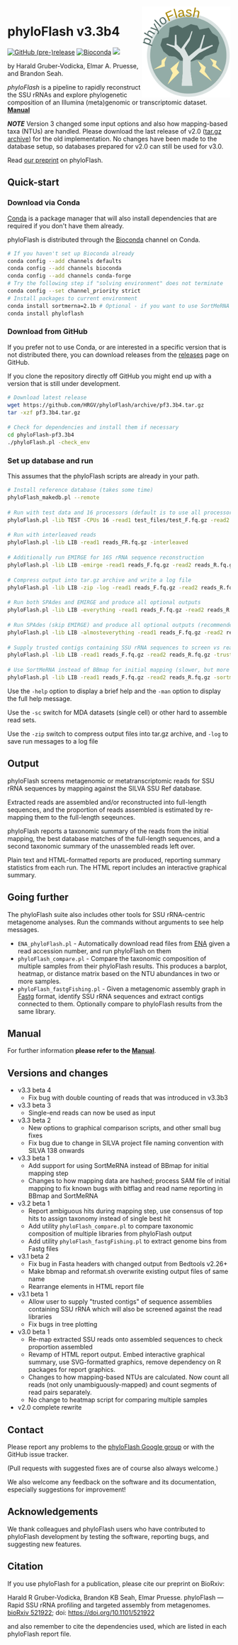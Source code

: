 <img align="right" src="docs/phyloFlash_logo.png" width="200" alt="phyloFlash logo"/>

# phyloFlash v3.3b4

[![GitHub (pre-)release](https://img.shields.io/github/release/HRGV/phyloflash/all.svg?label=Latest%20Version)]()
[![Bioconda](https://img.shields.io/conda/vn/Bioconda/phyloFlash.svg)](https://bioconda.github.io/recipes/phyloflash/README.html)
[![](https://img.shields.io/conda/dn/Bioconda/phyloflash.svg)](https://anaconda.org/bioconda/phyloflash/files)

by Harald Gruber-Vodicka, Elmar A. Pruesse, and Brandon Seah.

*phyloFlash* is a pipeline to rapidly reconstruct the SSU rRNAs and explore phylogenetic composition of an Illumina (meta)genomic or transcriptomic dataset. **[Manual](https://hrgv.github.io/phyloFlash)**

***NOTE*** Version 3 changed some input options and also how mapping-based taxa (NTUs) are handled. Please download the last release of v2.0 ([tar.gz archive](https://github.com/HRGV/phyloFlash/archive/v2.0-beta6.tar.gz)) for the old implementation. No changes have been made to the database setup, so databases prepared for v2.0 can still be used for v3.0.

Read [our preprint](https://doi.org/10.1101/521922) on phyloFlash.

## Quick-start

### Download via Conda

[Conda](https://conda.io/docs/) is a package manager that will also install dependencies that are required if you don't have them already.

phyloFlash is distributed through the [Bioconda](http://bioconda.github.io/) channel on Conda.

```bash
# If you haven't set up Bioconda already
conda config --add channels defaults
conda config --add channels bioconda
conda config --add channels conda-forge
# Try the following step if "solving environment" does not terminate
conda config --set channel_priority strict
# Install packages to current environment
conda install sortmerna=2.1b # Optional - if you want to use SortMeRNA option
conda install phyloflash
```

### Download from GitHub

If you prefer not to use Conda, or are interested in a specific version that is not distributed there, you can download releases from the [releases](https://github.com/HRGV/phyloFlash/releases) page on GitHub.

If you clone the repository directly off GitHub you might end up with a version that is still under development.

```bash
# Download latest release
wget https://github.com/HRGV/phyloFlash/archive/pf3.3b4.tar.gz
tar -xzf pf3.3b4.tar.gz

# Check for dependencies and install them if necessary
cd phyloFlash-pf3.3b4
./phyloFlash.pl -check_env
```

### Set up database and run

This assumes that the phyloFlash scripts are already in your path.

```bash
# Install reference database (takes some time)
phyloFlash_makedb.pl --remote

# Run with test data and 16 processors (default is to use all processors available)
phyloFlash.pl -lib TEST -CPUs 16 -read1 test_files/test_F.fq.gz -read2 test_files/test_R.fq.gz

# Run with interleaved reads
phyloFlash.pl -lib LIB -read1 reads_FR.fq.gz -interleaved

# Additionally run EMIRGE for 16S rRNA sequence reconstruction
phyloFlash.pl -lib LIB -emirge -read1 reads_F.fq.gz -read2 reads_R.fq.gz

# Compress output into tar.gz archive and write a log file
phyloFlash.pl -lib LIB -zip -log -read1 reads_F.fq.gz -read2 reads_R.fq.gz

# Run both SPAdes and EMIRGE and produce all optional outputs
phyloFlash.pl -lib LIB -everything -read1 reads_F.fq.gz -read2 reads_R.fq.gz

# Run SPAdes (skip EMIRGE) and produce all optional outputs (recommended)
phyloFlash.pl -lib LIB -almosteverything -read1 reads_F.fq.gz -read2 reads_R.fq.gz

# Supply trusted contigs containing SSU rRNA sequences to screen vs reads
phyloFlash.pl -lib LIB -read1 reads_F.fq.gz -read2 reads_R.fq.gz -trusted contigs.fasta

# Use SortMeRNA instead of BBmap for initial mapping (slower, but more sensitive)
phyloFlash.pl -lib LIB -read1 reads_F.fq.gz -read2 reads_R.fq.gz -sortmerna
```

Use the `-help` option to display a brief help and the `-man` option to display the full help message.

Use the `-sc` switch for MDA datasets (single cell) or other hard to assemble read sets.

Use the `-zip` switch to compress output files into tar.gz archive, and `-log` to save run messages to a log file

## Output

phyloFlash screens metagenomic or metatranscriptomic reads for SSU rRNA sequences by mapping against the SILVA SSU Ref database.

Extracted reads are assembled and/or reconstructed into full-length sequences, and the proportion of reads assembled is estimated by re-mapping them to the full-length seqeunces.

phyloFlash reports a taxonomic summary of the reads from the initial mapping, the best database matches of the full-length sequences, and a second taxonomic summary of the unassembled reads left over.

Plain text and HTML-formatted reports are produced, reporting summary statistics from each run. The HTML report includes an interactive graphical summary.

## Going further

The phyloFlash suite also includes other tools for SSU rRNA-centric metagenome analyses. Run the commands without arguments to see help messages.

 * `ENA_phyloFlash.pl` - Automatically download read files from [ENA](https://www.ebi.ac.uk/ena) given a read accession number, and run phyloFlash on them
 * `phyloFlash_compare.pl` - Compare the taxonomic composition of multiple samples from their phyloFlash results. This produces a barplot, heatmap, or distance matrix based on the NTU abundances in two or more samples.
 * `phyloFlash_fastgFishing.pl` - Given a metagenomic assembly graph in [Fastg](http://fastg.sourceforge.net/) format, identify SSU rRNA sequences and extract contigs connected to them. Optionally compare to phyloFlash results from the same library.

## Manual

For further information **please refer to the [Manual](https://hrgv.github.io/phyloFlash)**.

## Versions and changes

* v3.3 beta 4
  * Fix bug with double counting of reads that was introduced in v3.3b3
* v3.3 beta 3
  * Single-end reads can now be used as input
* v3.3 beta 2
  * New options to graphical comparison scripts, and other small bug fixes
  * Fix bug due to change in SILVA project file naming convention with SILVA 138 onwards
* v3.3 beta 1
  * Add support for using SortMeRNA instead of BBmap for initial mapping step
  * Changes to how mapping data are hashed; process SAM file of initial mapping to fix known bugs with bitflag and read name reporting in BBmap and SortMeRNA
* v3.2 beta 1
  * Report ambiguous hits during mapping step, use consensus of top hits to assign taxonomy instead of single best hit
  * Add utility `phyloFlash_compare.pl` to compare taxonomic composition of multiple libraries from phyloFlash output
  * Add utility `phyloFlash_fastgFishing.pl` to extract genome bins from Fastg files
* v3.1 beta 2
  * Fix bug in Fasta headers with changed output from Bedtools v2.26+
  * Make bbmap and reformat.sh overwrite existing output files of same name
  * Rearrange elements in HTML report file
* v3.1 beta 1
  * Allow user to supply "trusted contigs" of sequence assemblies containing SSU rRNA which will also be screened against the read libraries
  * Fix bugs in tree plotting
* v3.0 beta 1
  * Re-map extracted SSU reads onto assembled sequences to check proportion assembled
  * Revamp of HTML report output. Embed interactive graphical summary, use SVG-formatted graphics, remove dependency on R packages for report graphics.
  * Changes to how mapping-based NTUs are calculated. Now count all reads (not only unambiguously-mapped) and count segments of read pairs separately.
  * No change to heatmap script for comparing multiple samples
* v2.0 complete rewrite

## Contact

Please report any problems to the [phyloFlash Google group](https://groups.google.com/forum/#!forum/phyloflash) or with the GitHub issue tracker.

(Pull requests with suggested fixes are of course also always welcome.)

We also welcome any feedback on the software and its documentation, especially suggestions for improvement!

## Acknowledgements

We thank colleagues and phyloFlash users who have contributed to phyloFlash development by testing the software, reporting bugs, and suggesting new features.

## Citation

If you use phyloFlash for a publication, please cite our preprint on BioRxiv:

Harald R Gruber-Vodicka, Brandon KB Seah, Elmar Pruesse. phyloFlash — Rapid SSU rRNA profiling and targeted assembly from metagenomes. [bioRxiv 521922](https://doi.org/10.1101/521922); doi: https://doi.org/10.1101/521922

and also remember to cite the dependencies used, which are listed in each phyloFlash report file.

